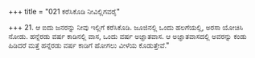 +++
title = "021 ಕರೆಸಿಕೊಡಿ ನೀವಿಲ್ಲಿಗವರೈ"

+++
21. ಆ ಐದು ಜನರನ್ನು ನೀವು ಇಲ್ಲಿಗೆ ಕರೆಸಿಕೊಡಿ. ಜೂಜಿನಲ್ಲಿ ಒಂದು ಹಲಗೆಯಲ್ಲಿ, ಅರಸಾ ಯೋಚಿಸಿ ನೋಡು. ಹನ್ನೆರಡು ವರ್ಷ ಕಾಡಿನಲ್ಲಿ ವಾಸ, ಒಂದು ವರ್ಷ ಅಜ್ಞಾತವಾಸ. ಆ ಅಜ್ಞಾತವಾಸದಲ್ಲಿ ಅವರನ್ನು ಕಂಡು ಹಿಡಿದರೆ ಮತ್ತೆ ಹನ್ನೆರಡು ವರ್ಷ ಕಾಡಿಗೆ ಹೋಗಲು ವೀಳೆಯ ಕೊಡುತ್ತೇವೆ."